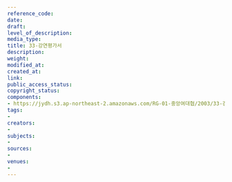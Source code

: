 ```yaml
---
reference_code: 
date: 
draft: 
level_of_description: 
media_type: 
title: 33-강연평가서
description: 
weight: 
modified_at: 
created_at: 
link: 
public_access_status: 
copyright_status: 
components:
- https://jydh.s3.ap-northeast-2.amazonaws.com/RG-01-중앙여대협/2003/33-강연평가서.pdf
tags:
- 
creators:
- 
subjects:
- 
sources:
- 
venues:
- 
---
```

